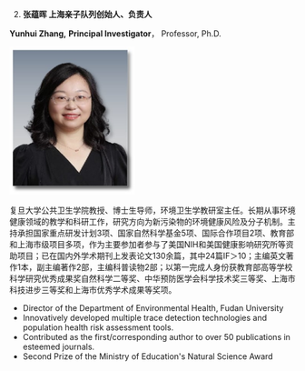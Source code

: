 2. **张蕴晖 上海亲子队列创始人、负责人**

**Yunhui Zhang,** **Principal Investigator**， Professor, Ph.D.

<img src="image/2.jpg" style="zoom: 67%;" />

复旦大学公共卫生学院教授、博士生导师，环境卫生学教研室主任。长期从事环境健康领域的教学和科研工作，研究方向为新污染物的环境健康风险及分子机制。主持承担国家重点研发计划3项、国家自然科学基金5项、国际合作项目2项、教育部和上海市级项目多项，作为主要参加者参与了美国NIH和美国健康影响研究所等资助项目；已在国内外学术期刊上发表论文130余篇，其中24篇IF＞10；主编英文著作1本，副主编著作2部，主编科普读物2部；以第一完成人身份获教育部高等学校科学研究优秀成果奖自然科学二等奖、中华预防医学会科学技术奖三等奖、上海市科技进步三等奖和上海市优秀学术成果等奖项。

* Director of the Department of Environmental Health, Fudan University
* Innovatively developed multiple trace detection technologies and population health risk assessment tools.
* Contributed as the first/corresponding author to over 50 publications in esteemed journals.
* Second Prize of the Ministry of Education's Natural Science Award